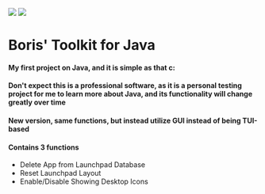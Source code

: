 <img src="https://img.shields.io/github/v/release/litszwaiboris/Toolkit4Java?include_prereleases&sort=semver&display_name=tag&style=for-the-badge&labelColor=black&link=https://github.com/litszwaiboris/Toolkit4Java/actions)">   <img src="https://img.shields.io/github/actions/workflow/status/litszwaiboris/Toolkit4Java/maven.yml?branch=experimental-arguments&event=push&style=for-the-badge&logo=github&labelColor=black">

# Boris' Toolkit for Java

#### My first project on Java, and it is simple as that c:

#### Don't expect this is a professional software, as it is a personal testing project for me to learn more about Java, and its functionality will change greatly over time

#### New version, same functions, but instead utilize GUI instead of being TUI-based

#### Contains 3 functions
- Delete App from Launchpad Database
- Reset Launchpad Layout
- Enable/Disable Showing Desktop Icons
